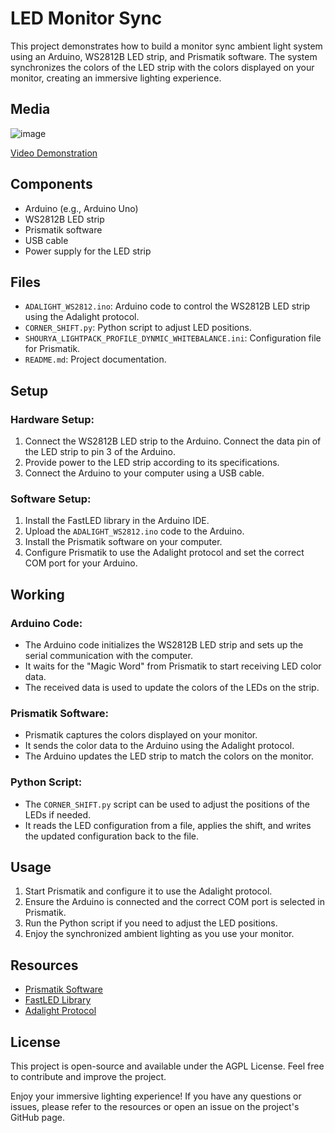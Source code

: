 # LED Monitor Sync
This project demonstrates how to build a monitor sync ambient light system using an Arduino, WS2812B LED strip, and Prismatik software. The system synchronizes the colors of the LED strip with the colors displayed on your monitor, creating an immersive lighting experience.

## Media
![image](https://github.com/user-attachments/assets/15a042a9-b362-4695-aea5-289d7082f8a4)

[Video Demonstration](https://photos.app.goo.gl/R8GosLrnR3qGENdPA)

## Components
- Arduino (e.g., Arduino Uno)
- WS2812B LED strip
- Prismatik software
- USB cable
- Power supply for the LED strip

## Files
- `ADALIGHT_WS2812.ino`: Arduino code to control the WS2812B LED strip using the Adalight protocol.
- `CORNER_SHIFT.py`: Python script to adjust LED positions.
- `SHOURYA_LIGHTPACK_PROFILE_DYNMIC_WHITEBALANCE.ini`: Configuration file for Prismatik.
- `README.md`: Project documentation.

## Setup
### Hardware Setup:
1. Connect the WS2812B LED strip to the Arduino. Connect the data pin of the LED strip to pin 3 of the Arduino.
2. Provide power to the LED strip according to its specifications.
3. Connect the Arduino to your computer using a USB cable.

### Software Setup:
1. Install the FastLED library in the Arduino IDE.
2. Upload the `ADALIGHT_WS2812.ino` code to the Arduino.
3. Install the Prismatik software on your computer.
4. Configure Prismatik to use the Adalight protocol and set the correct COM port for your Arduino.

## Working
### Arduino Code:
- The Arduino code initializes the WS2812B LED strip and sets up the serial communication with the computer.
- It waits for the "Magic Word" from Prismatik to start receiving LED color data.
- The received data is used to update the colors of the LEDs on the strip.

### Prismatik Software:
- Prismatik captures the colors displayed on your monitor.
- It sends the color data to the Arduino using the Adalight protocol.
- The Arduino updates the LED strip to match the colors on the monitor.

### Python Script:
- The `CORNER_SHIFT.py` script can be used to adjust the positions of the LEDs if needed.
- It reads the LED configuration from a file, applies the shift, and writes the updated configuration back to the file.

## Usage
1. Start Prismatik and configure it to use the Adalight protocol.
2. Ensure the Arduino is connected and the correct COM port is selected in Prismatik.
3. Run the Python script if you need to adjust the LED positions.
4. Enjoy the synchronized ambient lighting as you use your monitor.

## Resources
- [Prismatik Software](https://github.com/psieg/Lightpack/releases)
- [FastLED Library](https://github.com/FastLED/FastLED)
- [Adalight Protocol](https://github.com/adafruit/Adalight)

## License
This project is open-source and available under the AGPL License. Feel free to contribute and improve the project.

Enjoy your immersive lighting experience! If you have any questions or issues, please refer to the resources or open an issue on the project's GitHub page.